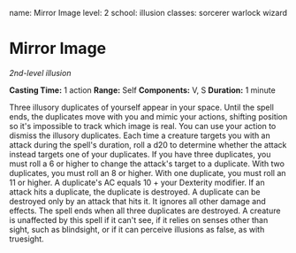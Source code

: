 name: Mirror Image
level: 2
school: illusion
classes: sorcerer
         warlock
         wizard

# Mirror Image
_2nd-level illusion_

**Casting Time:** 1 action
**Range:** Self
**Components:** V, S
**Duration:** 1 minute

Three illusory duplicates of yourself appear in your space. Until the spell ends, the duplicates move with you and mimic your actions, shifting position so it's impossible to track which image is real. You can use your action to dismiss the illusory duplicates.
Each time a creature targets you with an attack during the spell's duration, roll a d20 to determine whether the attack instead targets one of your duplicates.
If you have three duplicates, you must roll a 6 or higher to change the attack's target to a duplicate. With two duplicates, you must roll an 8 or higher. With one duplicate, you must roll an 11 or higher.
A duplicate's AC equals 10 + your Dexterity modifier. If an attack hits a duplicate, the duplicate is destroyed. A duplicate can be destroyed only by an attack that hits it. It ignores all other damage and effects. The spell ends when all three duplicates are destroyed.
A creature is unaffected by this spell if it can't see, if it relies on senses other than sight, such as blindsight, or if it can perceive illusions as false, as with truesight.

